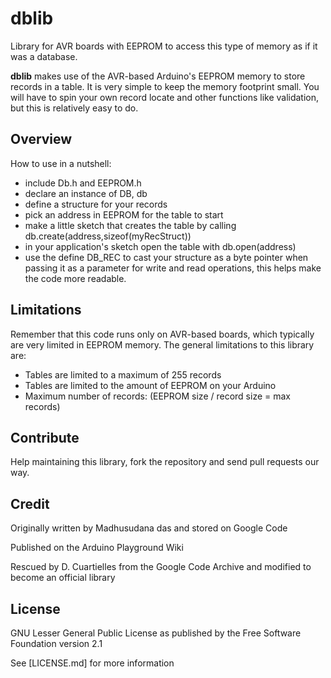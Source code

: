 # dblib
Library for AVR boards with EEPROM to access this type of memory as if it was a database. 

**dblib** makes use of the AVR-based Arduino's EEPROM memory to store records in a table. It is very simple to keep the memory footprint small. You will have to spin your own record locate and other functions like validation, but this is relatively easy to do.

## Overview
How to use in a nutshell:

* include Db.h and EEPROM.h
* declare an instance of DB, db
* define a structure for your records
* pick an address in EEPROM for the table to start
* make a little sketch that creates the table by calling db.create(address,sizeof(myRecStruct))
* in your application's sketch open the table with db.open(address)
* use the define DB_REC to cast your structure as a byte pointer when passing it as a parameter for write and read operations, this helps make the code more readable.

## Limitations
Remember that this code runs only on AVR-based boards, which typically are very limited in EEPROM memory. The general limitations to this library are:

* Tables are limited to a maximum of 255 records
* Tables are limited to the amount of EEPROM on your Arduino
* Maximum number of records: (EEPROM size / record size = max records)

## Contribute
Help maintaining this library, fork the repository and send pull requests our way.

## Credit
Originally written by Madhusudana das and stored on Google Code

Published on the Arduino Playground Wiki

Rescued by D. Cuartielles from the Google Code Archive and modified to become an official library

## License
GNU Lesser General Public License as published by the Free Software Foundation version 2.1

See [LICENSE.md] for more information
